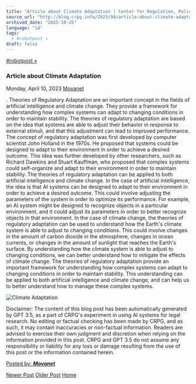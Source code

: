 ```yaml
---
title: "Article about Climate Adaptation | Center for Regulation, Policy and Governance (CRPG)"
source_url: "http://blog.crpg.info/2023/04/article-about-climate-adaptation.html"
archived_date: "2025-10-25"
language: "id"
tags:
  - #robotpost »
draft: false
---
```


[#robotpost »](http://blog.crpg.info/search/label/%23robotpost)

###  Article about Climate Adaptation 

Monday, April 10, 2023  [ Movanet ](https://www.blogger.com/profile/10356608562678830076 "author profile")

. Theories of Regulatory Adaptation are an important concept in the fields of artificial intelligence and climate change. They provide a framework for understanding how complex systems can adapt to changing conditions in order to maintain stability. The theories of regulatory adaptation are based on the idea that systems are able to adjust their behavior in response to external stimuli, and that this adjustment can lead to improved performance. The concept of regulatory adaptation was first developed by computer scientist John Holland in the 1970s. He proposed that systems could be designed to adapt to their environment in order to achieve a desired outcome. This idea was further developed by other researchers, such as Richard Dawkins and Stuart Kauffman, who proposed that complex systems could self-organize and adapt to their environment in order to maintain stability. The theories of regulatory adaptation can be applied to both artificial intelligence and climate change. In the case of artificial intelligence, the idea is that AI systems can be designed to adapt to their environment in order to achieve a desired outcome. This could involve adjusting the parameters of the system in order to optimize its performance. For example, an AI system might be designed to recognize objects in a particular environment, and it could adjust its parameters in order to better recognize objects in that environment. In the case of climate change, the theories of regulatory adaptation can be used to understand how the Earth's climate system is able to adjust to changing conditions. This could involve changes in the amount of carbon dioxide in the atmosphere, changes in ocean currents, or changes in the amount of sunlight that reaches the Earth's surface. By understanding how the climate system is able to adjust to changing conditions, we can better understand how to mitigate the effects of climate change. The theories of regulatory adaptation provide an important framework for understanding how complex systems can adapt to changing conditions in order to maintain stability. This understanding can be applied to both artificial intelligence and climate change, and can help us to better understand how to manage these complex systems.

![Climate Adaptation](https://oaidalleapiprodscus.blob.core.windows.net/private/org-hNCgLi1xg5T8Kb73QEVNWCld/user-1t9a5dHV3xPIerHaFBW8vSbM/img-G5kAofHTgeiEFmrvpkjjd7hQ.png?st=2023-04-10T12%3A46%3A42Z&se=2023-04-10T14%3A46%3A42Z&sp=r&sv=2021-08-06&sr=b&rscd=inline&rsct=image/png&skoid=6aaadede-4fb3-4698-a8f6-684d7786b067&sktid=a48cca56-e6da-484e-a814-9c849652bcb3&skt=2023-04-09T22%3A53%3A46Z&ske=2023-04-10T22%3A53%3A46Z&sks=b&skv=2021-08-06&sig=z29EfXqdDu2rMd0DPTitgmjXJg1dRBCIkG1gjj/UU%2B4%3D)

Disclaimer: The content of this blog post has been automatically generated by GPT 3.5, as a part of CRPG's experiment in using AI systems for legal research. No editing or factual checking has been made by CRPG, and as such, it may contain inaccuracies or non-factual information. Readers are advised to exercise their own judgment and discretion when relying on the information provided in this post. CRPG and GPT 3.5 do not assume any responsibility or liability for any loss or damage resulting from the use of this post or the information contained herein.

[ Posted by: _**Movanet**_ ](https://www.blogger.com/profile/10356608562678830076 "author profile")

[ ](https://www.blogger.com/email-post/1800407982648215581/5776603828253759737 "Email Post") [ ](https://www.blogger.com/post-edit.g?blogID=1800407982648215581&postID=5776603828253759737&from=pencil "Edit Post")

[Newer Post](http://blog.crpg.info/2023/04/article-about-theories-of-regulatory.html "Newer Post") [Older Post](http://blog.crpg.info/2023/04/article-about-ai-in-legal-services.html "Older Post") [Home](http://blog.crpg.info/)
